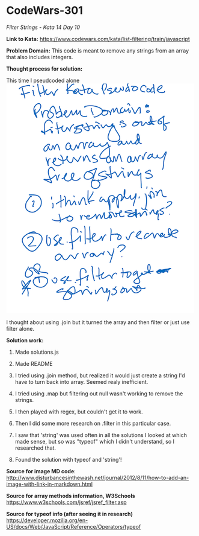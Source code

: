 # CodeWars-301
*Filter Strings - Kata 14 Day 10*

**Link to Kata:** 
https://www.codewars.com/kata/list-filtering/train/javascript

**Problem Domain:** This code is meant to remove any strings from an array that also includes integers.

**Thought process for solution:**

This time I pseudcoded alone
![Pseudo Code Whiteboard](Filter_Pseudo.jpg)

I thought about using .join but it turned the array  and then filter or just use filter alone.  


**Solution work:**
1. Made solutions.js

2. Made README

3. I tried using .join method, but realized it would just create a string I'd have to turn back into array. Seemed realy inefficient. 

4. I tried using .map but filtering out null wasn't working to remove the strings. 

5. I then played with regex, but couldn't get it to work.

6. Then I did some more research on .filter in this particular case.

7. I saw that 'string' was used often in all the solutions I looked at which made sense, but so was "typeof" which I didn't understand, so I researched that.

8. Found the solution with typeof and 'string'!

**Source for image MD code**: http://www.disturbancesinthewash.net/journal/2012/8/11/how-to-add-an-image-with-link-in-markdown.html

**Source for array methods information, W3Schools** https://www.w3schools.com/jsref/jsref_filter.asp 

**Source for typeof info (after seeing it in research)**
https://developer.mozilla.org/en-US/docs/Web/JavaScript/Reference/Operators/typeof

